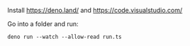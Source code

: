 Install https://deno.land/ and https://code.visualstudio.com/


Go into a folder and run:

```
deno run --watch --allow-read run.ts
```